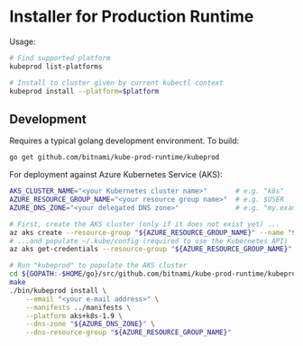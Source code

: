 # Installer for Production Runtime

Usage:

```sh
# Find supported platform
kubeprod list-platforms

# Install to cluster given by current kubectl context
kubeprod install --platform=$platform
```

## Development

Requires a typical golang development environment.  To build:

```sh
go get github.com/bitnami/kube-prod-runtime/kubeprod
```

For deployment against Azure Kubernetes Service (AKS):

```sh
AKS_CLUSTER_NAME="<your Kubernetes cluster name>"       # e.g. "k8s"
AZURE_RESOURCE_GROUP_NAME="<your resource group name>"  # e.g. $USER
AZURE_DNS_ZONE="<your delegated DNS zone>"              # e.g. "my.example.com"

# First, create the AKS cluster (only if it does not exist yet) ...
az aks create --resource-group "${AZURE_RESOURCE_GROUP_NAME}" --name "${AKS_CLUSTER_NAME}" --node-count 3 --node-vm-size Standard_DS2_v2 --ssh-key-value ~/.ssh/id_rsa.pub --kubernetes-version 1.9.6
# ...and populate ~/.kube/config (required to use the Kubernetes API)
az aks get-credentials --resource-group "${AZURE_RESOURCE_GROUP_NAME}" --name "${AKS_CLUSTER_NAME}"

# Run "kubeprod" to populate the AKS cluster
cd ${GOPATH:-$HOME/go}/src/github.com/bitnami/kube-prod-runtime/kubeprod
make
./bin/kubeprod install \
    --email "<your e-mail address>" \
    --manifests ../manifests \
    --platform aks+k8s-1.9 \
    --dns-zone "${AZURE_DNS_ZONE}" \
    --dns-resource-group "${AZURE_RESOURCE_GROUP_NAME}"
```

